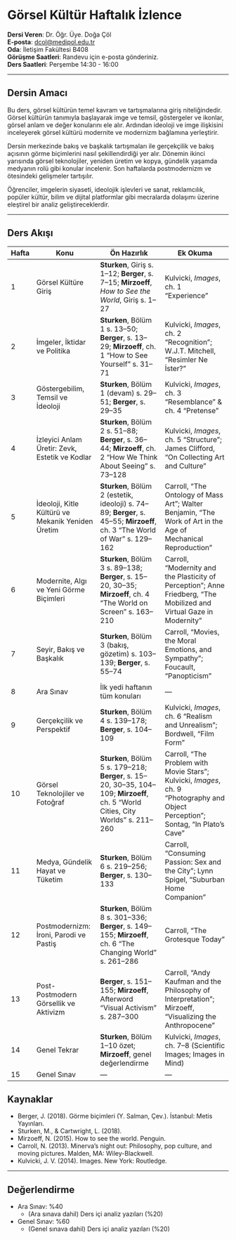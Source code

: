 # **Görsel Kültür Haftalık İzlence**

**Dersi Veren**: Dr. Öğr. Üye. Doğa Çöl  
**E-posta**: dcol@medipol.edu.tr  
**Oda**: İletişim Fakültesi B408  
**Görüşme Saatleri**: Randevu için e-posta gönderiniz.  
**Ders Saatleri**: Perşembe 14:30 - 16:00

---

## Dersin Amacı
Bu ders, görsel kültürün temel kavram ve tartışmalarına giriş niteliğindedir. Görsel kültürün tanımıyla başlayarak imge ve temsil, göstergeler ve ikonlar, görsel anlam ve değer konularını ele alır. Ardından ideoloji ve imge ilişkisini inceleyerek görsel kültürü modernite ve modernizm bağlamına yerleştirir.  

Dersin merkezinde bakış ve başkalık tartışmaları ile gerçekçilik ve bakış açısının görme biçimlerini nasıl şekillendirdiği yer alır. Dönemin ikinci yarısında görsel teknolojiler, yeniden üretim ve kopya, gündelik yaşamda medyanın rolü gibi konular incelenir. Son haftalarda postmodernizm ve ötesindeki gelişmeler tartışılır.  

Öğrenciler, imgelerin siyaseti, ideolojik işlevleri ve sanat, reklamcılık, popüler kültür, bilim ve dijital platformlar gibi mecralarda dolaşımı üzerine eleştirel bir analiz geliştireceklerdir.


---

## Ders Akışı

| Hafta | Konu                                              | Ön Hazırlık                                                                                        | Ek Okuma                                                                                                                          |
| ----- | ------------------------------------------------- | --------------------------------------------------------------------------------------------------------------------------------- | --------------------------------------------------------------------------------------------------------------------------------- |
| 1     | Görsel Kültüre Giriş                              | **Sturken**, Giriş s. 1–12; **Berger**, s. 7–15; **Mirzoeff**, *How to See the World*, Giriş s. 1–27                              | Kulvicki, *Images*, ch. 1 “Experience”                                                                                            |
| 2     | İmgeler, İktidar ve Politika                      | **Sturken**, Bölüm 1 s. 13–50; **Berger**, s. 13–29; **Mirzoeff**, ch. 1 “How to See Yourself” s. 31–71                           | Kulvicki, *Images*, ch. 2 “Recognition”; W.J.T. Mitchell, “Resimler Ne İster?”                                                    |
| 3     | Göstergebilim, Temsil ve İdeoloji                 | **Sturken**, Bölüm 1 (devam) s. 29–51; **Berger**, s. 29–35                                                                       | Kulvicki, *Images*, ch. 3 “Resemblance” & ch. 4 “Pretense”                                                                        |
| 4     | İzleyici Anlam Üretir: Zevk, Estetik ve Kodlar    | **Sturken**, Bölüm 2 s. 51–88; **Berger**, s. 36–44; **Mirzoeff**, ch. 2 “How We Think About Seeing” s. 73–128                    | Kulvicki, *Images*, ch. 5 “Structure”; James Clifford, “On Collecting Art and Culture”                                            |
| 5     | İdeoloji, Kitle Kültürü ve Mekanik Yeniden Üretim | **Sturken**, Bölüm 2 (estetik, ideoloji) s. 74–89; **Berger**, s. 45–55; **Mirzoeff**, ch. 3 “The World of War” s. 129–162        | Carroll, “The Ontology of Mass Art”; Walter Benjamin, “The Work of Art in the Age of Mechanical Reproduction”                     |
| 6     | Modernite, Algı ve Yeni Görme Biçimleri           | **Sturken**, Bölüm 3 s. 89–138; **Berger**, s. 15–20, 30–35; **Mirzoeff**, ch. 4 “The World on Screen” s. 163–210                 | Carroll, “Modernity and the Plasticity of Perception”; Anne Friedberg, “The Mobilized and Virtual Gaze in Modernity”              |
| 7     | Seyir, Bakış ve Başkalık                          | **Sturken**, Bölüm 3 (bakış, gözetim) s. 103–139; **Berger**, s. 55–74                                                            | Carroll, “Movies, the Moral Emotions, and Sympathy”; Foucault, “Panopticism”                                                      |
| 8     | Ara Sınav                                         | İlk yedi haftanın tüm konuları                                                                                                    | —                                                                                                                                 |
| 9     | Gerçekçilik ve Perspektif                         | **Sturken**, Bölüm 4 s. 139–178; **Berger**, s. 104–109                                                                           | Kulvicki, *Images*, ch. 6 “Realism and Unrealism”; Bordwell, “Film Form”                                                          |
| 10    | Görsel Teknolojiler ve Fotoğraf                   | **Sturken**, Bölüm 5 s. 179–218; **Berger**, s. 15–20, 30–35, 104–109; **Mirzoeff**, ch. 5 “World Cities, City Worlds” s. 211–260 | Carroll, “The Problem with Movie Stars”; Kulvicki, *Images*, ch. 9 “Photography and Object Perception”; Sontag, “In Plato’s Cave” |
| 11    | Medya, Gündelik Hayat ve Tüketim                  | **Sturken**, Bölüm 6 s. 219–256; **Berger**, s. 130–133                                                                           | Carroll, “Consuming Passion: Sex and the City”; Lynn Spigel, “Suburban Home Companion”                                            |
| 12    | Postmodernizm: İroni, Parodi ve Pastiş            | **Sturken**, Bölüm 8 s. 301–336; **Berger**, s. 149–155; **Mirzoeff**, ch. 6 “The Changing World” s. 261–286                      | Carroll, “The Grotesque Today”                                                                |
| 13    | Post-Postmodern Görsellik ve Aktivizm             | **Berger**, s. 151–155; **Mirzoeff**, Afterword “Visual Activism” s. 287–300                                                      | Carroll, “Andy Kaufman and the Philosophy of Interpretation”; Mirzoeff, “Visualizing the Anthropocene” |
| 14    | Genel Tekrar                                      | **Sturken**, Bölüm 1–10 özet; **Mirzoeff**, genel değerlendirme                                                                   | Kulvicki, *Images*, ch. 7–8 (Scientific Images; Images in Mind)                                                                   |
| 15    | Genel Sınav                            | —                                                                                                                                 | —                                                                                                                                 |



## Kaynaklar
- Berger, J. (2018). Görme biçimleri (Y. Salman, Çev.). İstanbul: Metis Yayınları. 
- Sturken, M., & Cartwright, L. (2018).
- Mirzoeff, N. (2015). How to see the world. Penguin.
- Carroll, N. (2013). Minerva’s night out: Philosophy, pop culture, and moving pictures. Malden, MA: Wiley-Blackwell.
- Kulvicki, J. V. (2014). Images. New York: Routledge.

---

## Değerlendirme  
- Ara Sınav: %40   
	- (Ara sınava dahil) Ders içi analiz yazıları (%20)
- Genel Sınav: %60  
	- (Genel sınava dahil) Ders içi analiz yazıları (%20)
